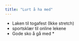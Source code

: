 ```yaml
---
title: "Lurt å ha med"
---
```


* Laken til togafest (Ikke stretch)
* sportsklær til online lekene
* Gode sko å gå med *